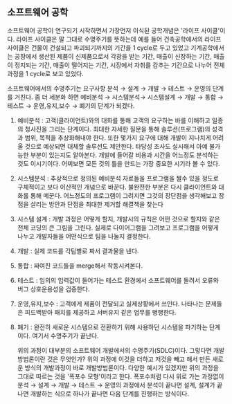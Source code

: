 ## 소프트웨어 공학

소프트웨어 공학이 연구되기 시작하면서 가장먼저 이식된 공학개념은 '라이프 사이클'이다. 라이프 사이클은 말 그대로 수명주기를 뜻하는데 예를 들어 건축공학에서의 라이프 사이클은 건물이 건설되고 파괴되기까지의 기간을 1 cycle로 두고 있었고 기계공학에서는 공장에서 생산된 제품이 신제품으로서 각광을 받는 기간, 매출이 신장하는 기간, 매출이 정지되는 기간, 매출이 떨어지는 기간, 시장에서 자취를 감추는 기간으로 나누어 전체과정을 1 cycle로 보고 있었다.

소프트웨어에서의 수명주기는 요구사항 분석 → 설계 → 개발 → 테스트 → 운영의 단계를 거친다. 좀 더 세분화 하면 예비분석 → 시스템분석→ 시스템설계 → 개발 → 통합 → 테스트 → 운영,유지,보수 → 폐기의 단계가 되겠다.

1. 예비분석 : 고객\(클라이언트\)와의 대화를 통해 고객의 요구하는 바를 이해하고 일종의 청사진을 그리는 단계이다. 최대한 자세한 질문을 통해 솔루션\(프로그램\)의 성격과 범위, 목적을 추상화해내야 한다. 또한 몇가지 요구에 대해 개발이 지나치게 어려울 것으로 예상되면 대체할 솔루션도 제안한다. 타당성 조사도 실시해서 아예 불가능한 부분이 있는지도 알아본다. 개발에 들어갈 비용과 시간을 어느정도 분석하는 것도 이시기이다. 어찌보면 모든 것의 틀을 만드는 가장 중요한 시기라 볼 수 있다.
2. 시스템분석 : 추상적으로 정의된 예비분석 자료들을 프로그램을 짤수 있을 정도로 구체적이고 보다 이산적인 개념으로 바꾼다. 불완전한 부분은 다시 클라이언트와 대화를 통해 메꾼다. 어느정도의 프로그램이 그려지면 그것의 장단점을 생각해보고 장점을 살리는 방안과 단점을 최대한 제거할 해결책을 찾는다
3. 시스템 설계 : 개발 과정은 어떻게 할지, 개발시의 규칙은 어떤 것으로 할지와 같은 전체 코딩의 큰 그림을 그린다. 실제로 다이어그램을 그려보고 프로그램을 어떻게 나누고 개발자들을 어떤식으로 팀을 나눌지 결정한다.
4. 개발 : 실제 코드를 각팀별로 짜서 결과물을 낸다.
5. 통합 : 짜여진 코드들을 merge해서 작동시켜본다.
6. 테스트 : 임의의 입력값이 들어가는 테스트 환경에서 소프트웨어를 돌려서 오류와 버그 상호운용성을 검증한다.
7. 운영,유지,보수 : 고객에게 제품이 전달되고 실제상황에서 쓰인다. 나타나는 문제들은 피드백받아 패치를 제공하고 서버유지 같은 업무를 병행한다.
8. 폐기 : 완전히 새로운 시스템으로 전환하기 위해 사용하던 시스템을 파기하는 단계이다. 여기서 수명주기가 끝난다.

   위의 과정이 대부분의 소프트웨어 개발에서의 수명주기\(SDLC\)이다. 그렇다면 개발방법론이란 것은 무엇인가? 위의 과정에 이것을 더하고 저것을 빼고 해서 만든 새로운 방식의 개발과정이 바로 개발방법론이다. 다양한 예시가 있겠지만 위의 과정을 그대로 따르는 것을 '폭포수 모형'이라고 한다. 폭포수처럼 다시 위로 가는 과정없이 분석 → 설계 → 개발 → 테스트 → 운영의 과정에서 분석이 끝나면 설계, 설계가 끝나면 개발하는 식으로 하나가 끝나면 다음 단계를 진행하는 방식이다.



